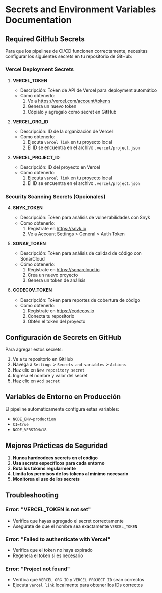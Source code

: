 # Secrets and Environment Variables Documentation

## Required GitHub Secrets

Para que los pipelines de CI/CD funcionen correctamente, necesitas configurar los siguientes secrets en tu repositorio de GitHub:

### Vercel Deployment Secrets
1. **VERCEL_TOKEN**
   - Descripción: Token de API de Vercel para deployment automático
   - Cómo obtenerlo: 
     1. Ve a https://vercel.com/account/tokens
     2. Genera un nuevo token
     3. Cópialo y agrégalo como secret en GitHub

2. **VERCEL_ORG_ID**
   - Descripción: ID de la organización de Vercel
   - Cómo obtenerlo: 
     1. Ejecuta `vercel link` en tu proyecto local
     2. El ID se encuentra en el archivo `.vercel/project.json`

3. **VERCEL_PROJECT_ID**
   - Descripción: ID del proyecto en Vercel
   - Cómo obtenerlo: 
     1. Ejecuta `vercel link` en tu proyecto local
     2. El ID se encuentra en el archivo `.vercel/project.json`

### Security Scanning Secrets (Opcionales)
4. **SNYK_TOKEN**
   - Descripción: Token para análisis de vulnerabilidades con Snyk
   - Cómo obtenerlo: 
     1. Regístrate en https://snyk.io
     2. Ve a Account Settings > General > Auth Token

5. **SONAR_TOKEN**
   - Descripción: Token para análisis de calidad de código con SonarCloud
   - Cómo obtenerlo:
     1. Regístrate en https://sonarcloud.io
     2. Crea un nuevo proyecto
     3. Genera un token de análisis

6. **CODECOV_TOKEN**
   - Descripción: Token para reportes de cobertura de código
   - Cómo obtenerlo:
     1. Regístrate en https://codecov.io
     2. Conecta tu repositorio
     3. Obtén el token del proyecto

## Configuración de Secrets en GitHub

Para agregar estos secrets:

1. Ve a tu repositorio en GitHub
2. Navega a `Settings` > `Secrets and variables` > `Actions`
3. Haz clic en `New repository secret`
4. Ingresa el nombre y valor del secret
5. Haz clic en `Add secret`

## Variables de Entorno en Producción

El pipeline automáticamente configura estas variables:
- `NODE_ENV=production`
- `CI=true`
- `NODE_VERSION=18`

## Mejores Prácticas de Seguridad

1. **Nunca hardcodees secrets en el código**
2. **Usa secrets específicos para cada entorno**
3. **Rota los tokens regularmente**
4. **Limita los permisos de los tokens al mínimo necesario**
5. **Monitorea el uso de los secrets**

## Troubleshooting

### Error: "VERCEL_TOKEN is not set"
- Verifica que hayas agregado el secret correctamente
- Asegúrate de que el nombre sea exactamente `VERCEL_TOKEN`

### Error: "Failed to authenticate with Vercel"
- Verifica que el token no haya expirado
- Regenera el token si es necesario

### Error: "Project not found"
- Verifica que `VERCEL_ORG_ID` y `VERCEL_PROJECT_ID` sean correctos
- Ejecuta `vercel link` localmente para obtener los IDs correctos
